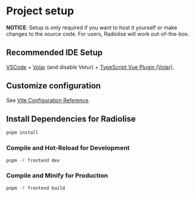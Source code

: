 # Project setup

**NOTICE**: Setup is only required if you want to host it yourself or make
changes to the source code. For users, Radiolise will work out-of-the-box.

## Recommended IDE Setup

[VSCode](https://code.visualstudio.com/) +
[Volar](https://marketplace.visualstudio.com/items?itemName=Vue.volar) (and
disable Vetur) +
[TypeScript Vue Plugin (Volar)](https://marketplace.visualstudio.com/items?itemName=Vue.vscode-typescript-vue-plugin).

## Customize configuration

See [Vite Configuration Reference](https://vitejs.dev/config/).

## Install Dependencies for Radiolise

```sh
pnpm install
```

### Compile and Hot-Reload for Development

```sh
pnpm -F frontend dev
```

### Compile and Minify for Production

```sh
pnpm -F frontend build
```
